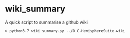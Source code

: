 # wiki_summary
A quick script to summarise a github wiki

```
> python3.7 wiki_summary.py ../O_C-HemisphereSuite.wiki
```
